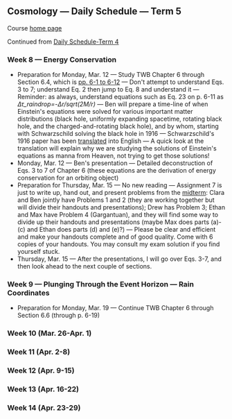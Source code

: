 ## Cosmology &mdash; Daily Schedule &mdash; Term 5

Course [home page](./)

Continued from [Daily Schedule-Term 4](./daily_schedule-term_4.html)

### Week 8 &mdash; Energy Conservation

* Preparation for Monday, Mar. 12 &mdash; Study TWB Chapter 6 through Section 6.4, which is [pp. 6-1 to 6-12](./resources/TWB-First12PagesOfChapter6.pdf) &mdash; Don't attempt to understand Eqs. 3 to 7; understand Eq. 2 then jump to Eq. 8 and understand it &mdash; Reminder: as always, understand equations such as Eq. 23 on p. 6-11 as *&Delta;&tau;\_*raindrop*=-&Delta;r/sqrt(*2*M/r)* &mdash; Ben will prepare a time-line of when Einstein's equations were solved for various important matter distributions (black hole, uniformly expanding spacetime, rotating black hole, and the charged-and-rotating black hole), and by whom, starting with Schwarzschild solving the black hole in 1916 &mdash; Schwarzschild's 1916 paper has been [translated](https://arxiv.org/pdf/physics/9905030.pdf) into English &mdash; A quick look at the translation will explain why we are studying the solutions of Einstein's equations as manna from Heaven, not trying to get those solutions!
* Monday, Mar. 12 &mdash; Ben's presentation &mdash; Detailed deconstruction of Eqs. 3 to 7 of Chapter 6 (these equations are the derivation of energy conservation for an orbiting object)
* Preparation for Thursday, Mar. 15 &mdash; No new reading &mdash; Assignment 7 is just to write up, hand out, and present problems from the [midterm](./exams/Term4Exam-Solution.pdf): Clara and Ben jointly have Problems 1 and 2 (they are working together but will divide their handouts and presentations); Drew has Problem 3; Ethan and Max have Problem 4 (Gargantuan), and they will find some way to divide up their handouts and presentations (maybe Max does parts (a)-(c) and Ethan does parts (d) and (e)?) &mdash; Please be clear and efficient and make your handouts complete and of good quality. Come with 6 copies of your handouts. You may consult my exam solution if you find yourself stuck.
* Thursday, Mar. 15 &mdash; After the presentations, I will go over Eqs. 3-7, and then look ahead to the next couple of sections.

### Week 9 &mdash; Plunging Through the Event Horizon &mdash; Rain Coordinates

* Preparation for Monday, Mar. 19 &mdash; Continue TWB Chapter 6 through Section 6.6 (through p. 6-19)

### Week 10 (Mar. 26-Apr. 1)

### Week 11 (Apr. 2-8)

### Week 12 (Apr. 9-15)

### Week 13 (Apr. 16-22)

### Week 14 (Apr. 23-29)
